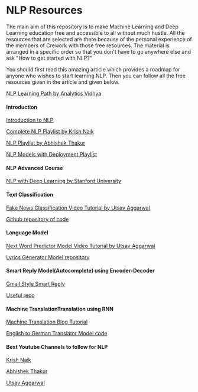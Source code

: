 # NLP Resources

The main aim of this repository is to make Machine Learning and Deep Learning education free and accessible to all without much hustle. All the resources that are selected are there because of the personal experience of the members of Crework with those free resources. The material is arranged in a specific order so that you don't have to go anywhere else and ask "How to get started with NLP?"

You should first read this amazing article which provides a roadmap for anyone who wishes to start learning NLP. Then you can follow all the free resources given in the article and given below.

[NLP Learning Path by Analytics Vidhya](https://www.analyticsvidhya.com/blog/2020/01/learning-path-nlp-2020/)

#### Introduction

[Introduction to NLP](https://towardsdatascience.com/a-practitioners-guide-to-natural-language-processing-part-i-processing-understanding-text-9f4abfd13e72_)

[Complete NLP Playlist by Krish Naik](https://www.youtube.com/playlist?list=PLZoTAELRMXVMdJ5sqbCK2LiM0HhQVWNzm)

[NLP Playlist by Abhishek Thakur](https://www.youtube.com/playlist?list=PL98nY_tJQXZk-NeS9jqeH2iY4-IvoYbRC_)

[NLP Models with Deployment Playlist](https://www.youtube.com/playlist?list=PL3N9eeOlCrP6zMkHMxFJV4yXIsET5aWlc)

#### NLP Advanced Course

[NLP with Deep Learning by Stanford University](https://www.youtube.com/playlist?list=PLoROMvodv4rOhcuXMZkNm7j3fVwBBY42z)

#### Text Classification

[Fake News Classification Video Tutorial by Utsav Aggarwal](https://youtu.be/xyq-zYr1cnI)

[Github repository of code](https://github.com/ishantjuyal/Fake-News)

#### Language Model

[Next Word Predictor Model Video Tutorial by Utsav Aggarwal](https://youtu.be/Pe56OZ4aPds)

[Lyrics Generator Model repository](https://github.com/ishantjuyal/Word-Prediction)

#### Smart Reply Model(Autocomplete) using Encoder-Decoder

[Gmail Style Smart Reply](https://towardsdatascience.com/gmail-style-smart-compose-using-char-n-gram-language-models-a73c09550447)

[Useful repo](https://github.com/yatindma/Automated-Response-Suggestion-for-Email)

#### Machine TranslationTranslation using RNN

[Machine Translation Blog Tutorial](https://www.analyticsvidhya.com/blog/2019/01/neural-machine-translation-keras/)

[English to German Translator Model code](https://github.com/ishantjuyal/Translator)

#### Best Youtube Channels to follow for NLP

[Krish Naik](https://www.youtube.com/user/krishnaik06)

[Abhishek Thakur](https://www.youtube.com/user/abhisheksvnit)

[Utsav Aggarwal](https://www.youtube.com/channel/UCSz5IBDVS2zlPcZofdZfELg)
